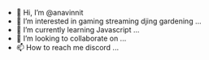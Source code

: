- 👋 Hi, I’m @anavinnit
- 👀 I’m interested in gaming streaming djing gardening ...
- 🌱 I’m currently learning Javascript ...
- 💞️ I’m looking to collaborate on  ...
- 📫 How to reach me discord ...

<!---
anavinnit/anavinnit is a ✨ special ✨ repository because its `README.md` (this file) appears on your GitHub profile.
You can click the Preview link to take a look at your changes.
--->
